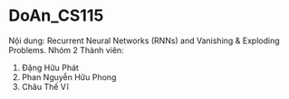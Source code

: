 # DoAn_CS115

Nội dung: Recurrent Neural Networks (RNNs) and Vanishing & Exploding Problems.
Nhóm 2
Thành viên:

1. Đặng Hữu Phát
2. Phan Nguyễn Hữu Phong
3. Châu Thế Vĩ
